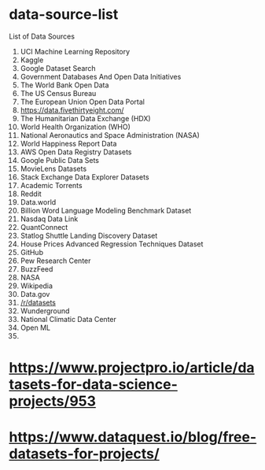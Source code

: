 # data-source-list
List of Data Sources


1. UCI Machine Learning Repository
2. Kaggle
3. Google Dataset Search
4. Government Databases And Open Data Initiatives
5. The World Bank Open Data
6. The US Census Bureau
7. The European Union Open Data Portal
8. https://data.fivethirtyeight.com/
9. The Humanitarian Data Exchange (HDX)
10. World Health Organization (WHO)
11. National Aeronautics and Space Administration (NASA)
12. World Happiness Report Data
13. AWS Open Data Registry Datasets
14. Google Public Data Sets
15. MovieLens Datasets
16. Stack Exchange Data Explorer Datasets
17. Academic Torrents
18. Reddit
19. Data.world
20. Billion Word Language Modeling Benchmark Dataset
21. Nasdaq Data Link
22. QuantConnect
23. Statlog Shuttle Landing Discovery Dataset
24. House Prices Advanced Regression Techniques Dataset
25. GitHub
26. Pew Research Center
27. BuzzFeed
28. NASA
29. Wikipedia
30. Data.gov
31. [/r/datasets](https://www.reddit.com/r/datasets/top/?sort=top&t=all)
32.  Wunderground
33.  National Climatic Data Center
34.  Open ML
35.  




# https://www.projectpro.io/article/datasets-for-data-science-projects/953
# https://www.dataquest.io/blog/free-datasets-for-projects/
